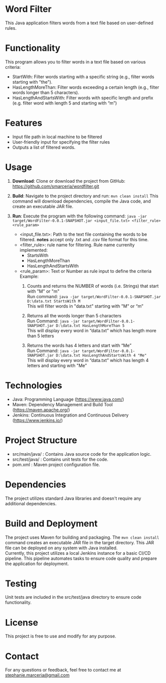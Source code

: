 # Word Filter
This Java application filters words from a text file based on user-defined rules.

# Functionality
This program allows you to filter words in a text file based on various criteria:
- StartWith: Filter words starting with a specific string (e.g., filter words starting with "the").
- HasLengthMoreThan: Filter words exceeding a certain length (e.g., filter words longer than 5 characters).
- HasLengthAndStartsWith: Filter words with specific length and prefix (e.g. filter word with length 5 and starting with “m”)

# Features
-	Input file path in local machine to be filtered
-	User-friendly input for specifying the filter rules
-	Outputs a list of filtered words.

# Usage
1.	**Download**: Clone or download the project from GitHub: https://github.com/smarceria/wordfilter.git
2.	**Build**: Navigate to the project directory and run:
   ``` mvn clean install ```
  	This command will download dependencies, compile the Java code, and create an executable JAR file.
4.	**Run**: Execute the program with the following command:
    ``` java -jar target/WordFilter-0.0.1-SNAPSHOT.jar <input_file.txt> <filter_rule> <rule_param> ```

    - <input_file.txt>: Path to the text file containing the words to be filtered.
	**notes** accept only .txt and .csv file format for this time.
    - <filter_rule>: rule name for filtering. Rule name currenlty implemented:
        -	StartsWith
        -	HasLengthMoreThan
        -	HasLengthAndStartsWith
    - <rule_param>: Text or Number as rule input to define the criteria
      <br/>Example:
      1.	Counts and returns the NUMBER of words (i.e. Strings) that start with "M" or "m"
          <br/>Run command:
          ``` java -jar target/WordFilter-0.0.1-SNAPSHOT.jar D:\data.txt StartsWith M ```
          <br/>This will filter words in "data.txt" starting with "M" or “m”
    
      2.	Returns all the words longer than 5 characters
          <br/>Run Command:
          ``` java -jar target/WordFilter-0.0.1-SNAPSHOT.jar D:\data.txt HasLengthMoreThan 5 ```
          <br/>This will display every word in “data.txt” which has length more than 5 letters
    
      4.	Returns the words has 4 letters and start with “Me”
        	<br/>Run Command:
          ``` java -jar target/WordFilter-0.0.1-SNAPSHOT.jar D:\data.txt HasLengthAndStartsWith 4 "Me" ```
          <br/>This will display every word in “data.txt” which has length 4 letters and starting with "Me"

# Technologies
  - Java: Programming Language (https://www.java.com/)
  - Maven: Dependency Management and Build Tool (https://maven.apache.org/)
  - Jenkins: Continuous Integration and Continuous Delivery (https://www.jenkins.io/)

# Project Structure
  - src/main/java/ : Contains Java source code for the application logic.
  - src/test/java/ : Contains unit tests for the code.
  - pom.xml : Maven project configuration file.

# Dependencies
The project utilizes standard Java libraries and doesn't require any additional dependencies.

# Build and Deployment
The project uses Maven for building and packaging. The ```mvn clean install``` command creates an executable JAR file in the target directory. This JAR file can be deployed on any system with Java installed.
<br/>Currently, this project utilizes a local Jenkins instance for a basic CI/CD pipeline. This pipeline automates tasks to ensure code quality and prepare the application for deployment.

# Testing
Unit tests are included in the src/test/java directory to ensure code functionality.

# License
This project is free to use and modify for any purpose. 

# Contact
For any questions or feedback, feel free to contact me at stephanie.marceria@gmail.com
